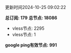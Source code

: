 更新时间2024-10-25 09:02:22

**总订阅: 179**
**总节点: 18086**
- vless节点: 2295
- vless节点: 1

**google ping有效节点: 991**
